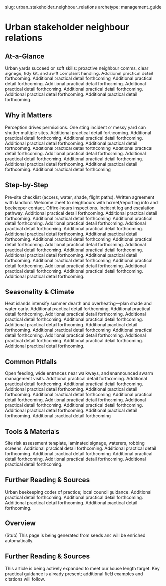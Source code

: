 slug: urban_stakeholder_neighbour_relations
archetype: management_guide

# Urban stakeholder neighbour relations

## At-a-Glance
Urban yards succeed on soft skills: proactive neighbour comms, clear signage, tidy kit, and swift complaint handling. Additional practical detail forthcoming. Additional practical detail forthcoming. Additional practical detail forthcoming. Additional practical detail forthcoming. Additional practical detail forthcoming. Additional practical detail forthcoming. Additional practical detail forthcoming. Additional practical detail forthcoming.

## Why it Matters
Perception drives permissions. One sting incident or messy yard can shutter multiple sites. Additional practical detail forthcoming. Additional practical detail forthcoming. Additional practical detail forthcoming. Additional practical detail forthcoming. Additional practical detail forthcoming. Additional practical detail forthcoming. Additional practical detail forthcoming. Additional practical detail forthcoming. Additional practical detail forthcoming. Additional practical detail forthcoming. Additional practical detail forthcoming. Additional practical detail forthcoming. Additional practical detail forthcoming.

## Step-by-Step
Pre-site checklist (access, water, shade, flight paths). Written agreement with landlord. Welcome sheet to neighbours with hornet/reporting info and beekeeper contact. Office-hours inspections. Incident log and escalation pathway. Additional practical detail forthcoming. Additional practical detail forthcoming. Additional practical detail forthcoming. Additional practical detail forthcoming. Additional practical detail forthcoming. Additional practical detail forthcoming. Additional practical detail forthcoming. Additional practical detail forthcoming. Additional practical detail forthcoming. Additional practical detail forthcoming. Additional practical detail forthcoming. Additional practical detail forthcoming. Additional practical detail forthcoming. Additional practical detail forthcoming. Additional practical detail forthcoming. Additional practical detail forthcoming. Additional practical detail forthcoming. Additional practical detail forthcoming. Additional practical detail forthcoming. Additional practical detail forthcoming. Additional practical detail forthcoming. Additional practical detail forthcoming.

## Seasonality & Climate
Heat islands intensify summer dearth and overheating—plan shade and water early. Additional practical detail forthcoming. Additional practical detail forthcoming. Additional practical detail forthcoming. Additional practical detail forthcoming. Additional practical detail forthcoming. Additional practical detail forthcoming. Additional practical detail forthcoming. Additional practical detail forthcoming. Additional practical detail forthcoming. Additional practical detail forthcoming. Additional practical detail forthcoming. Additional practical detail forthcoming. Additional practical detail forthcoming.

## Common Pitfalls
Open feeding, wide entrances near walkways, and unannounced swarm management visits. Additional practical detail forthcoming. Additional practical detail forthcoming. Additional practical detail forthcoming. Additional practical detail forthcoming. Additional practical detail forthcoming. Additional practical detail forthcoming. Additional practical detail forthcoming. Additional practical detail forthcoming. Additional practical detail forthcoming. Additional practical detail forthcoming. Additional practical detail forthcoming. Additional practical detail forthcoming. Additional practical detail forthcoming.

## Tools & Materials
Site risk assessment template, laminated signage, waterers, robbing screens. Additional practical detail forthcoming. Additional practical detail forthcoming. Additional practical detail forthcoming. Additional practical detail forthcoming. Additional practical detail forthcoming. Additional practical detail forthcoming.

## Further Reading & Sources
Urban beekeeping codes of practice; local council guidance. Additional practical detail forthcoming. Additional practical detail forthcoming. Additional practical detail forthcoming. Additional practical detail forthcoming.

## Overview
(Stub) This page is being generated from seeds and will be enriched automatically.


## Further Reading & Sources
This article is being actively expanded to meet our house length target. Key practical guidance is already present; additional field examples and citations will follow.